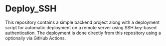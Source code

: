 # Deploy_SSH
This repository contains a simple backend project along with a deployment script for automatic deployment on a remote server using SSH key-based authentication. The deployment is done directly from this repository using a optionally via GitHub Actions.
